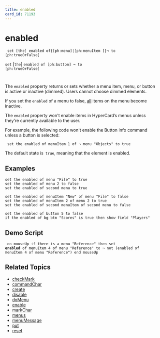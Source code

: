 ```yaml
---
title: enabled
card_id: 71193
---
```


# enabled

<code><pre>
set [the] enabled of{[ph:menu]|[ph:menuItem ]}¬
   to [ph:trueOrFalse]
</pre></code>

<code>set</code> [<code>the</code>] <code>enabled of [ph:button] ¬     to [ph:trueOrFalse]

</code>The <code>enabled</code> property returns or sets whether a menu item, menu, or button is active or inactive (dimmed). Users cannot choose dimmed elements.   

If you set the <code>enabled</code> of a menu to false, <u>all</u> items on the menu become inactive. 

The <code>enabled</code> property won't enable items in HyperCard’s menus unless they're currently available to the user. 

For example, the following code won't enable the Button Info command unless a button is selected:

<code><pre>
set the enabled of menuItem 1 of ¬ menu "Objects" to true
</pre></code>

The default state is<code> true</code>, meaning that the element is enabled. 


## Examples

```
set the enabled of menu "File" to true
set the enabled of menu 2 to false
set the enabled of second menu to true

set the enabled of menuItem "New" of menu "File" to false
set the enabled of menuItem 2 of menu 2 to true
set the enabled of second menuItem of second menu to false

set the enabled of button 5 to false
if the enabled of bg btn "Scores" is true then show field "Players"
```

## Demo Script

<code><pre>
on mouseUp
  if there is a menu "Reference"
  then set <b>enabled</b> of menuItem 4 of menu "Reference" to ¬
       not (enabled of menuItem 4 of menu "Reference")
end mouseUp
</pre></code>

## Related Topics

* [checkMark](/HyperTalkReference/properties/checkMark)
* [commandChar](/HyperTalkReference/properties/commandChar)
* [create](/HyperTalkReference/commands/create)
* [disable](/HyperTalkReference/commands/disable)
* [doMenu](/HyperTalkReference/commands/doMenu)
* [enable](/HyperTalkReference/commands/enable)
* [markChar](/HyperTalkReference/properties/markChar)
* [menus](/HyperTalkReference/functions/menus)
* [menuMessage](/HyperTalkReference/properties/menuMessage)
* [put](/HyperTalkReference/commands/put)
* [reset](/HyperTalkReference/commands/reset)
